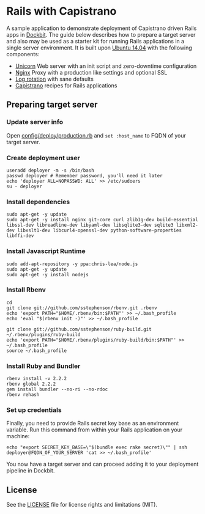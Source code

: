 # Rails with Capistrano

A sample application to demonstrate deployment of Capistrano driven Rails apps in [Dockbit](https://dockbit.com). The guide below describes how to prepare a target server and also may be used as a starter kit for running Rails applications in a single server environment. It is built upon [Ubuntu 14.04](http://releases.ubuntu.com/14.04/) with the following components:

* [Unicorn](http://unicorn.bogomips.org/) Web server with an init script and zero-downtime configuration
* [Nginx](http://nginx.org/) Proxy with a production like settings and optional SSL
* [Log rotation](http://www.linuxcommand.org/man_pages/logrotate8.html) with sane defaults
* [Capistrano](http://capistranorb.com/) recipes for Rails applications

## Preparing target server

### Update server info

Open [config/deploy/production.rb](./config/deploy/production.rb) and ```set :host_name``` to FQDN of your target server.

### Create deployment user

	useradd deployer -m -s /bin/bash
	passwd deployer # Remember password, you'll need it later
	echo 'deployer ALL=NOPASSWD: ALL' >> /etc/sudoers
	su - deployer

### Install dependencies

	sudo apt-get -y update
	sudo apt-get -y install nginx git-core curl zlib1g-dev build-essential libssl-dev libreadline-dev libyaml-dev libsqlite3-dev sqlite3 libxml2-dev libxslt1-dev libcurl4-openssl-dev python-software-properties libffi-dev

### Install Javascript Runtime

	sudo add-apt-repository -y ppa:chris-lea/node.js
	sudo apt-get -y update
	sudo apt-get -y install nodejs

### Install Rbenv

	cd
	git clone git://github.com/sstephenson/rbenv.git .rbenv
	echo 'export PATH="$HOME/.rbenv/bin:$PATH"' >> ~/.bash_profile
	echo 'eval "$(rbenv init -)"' >> ~/.bash_profile

	git clone git://github.com/sstephenson/ruby-build.git ~/.rbenv/plugins/ruby-build
	echo 'export PATH="$HOME/.rbenv/plugins/ruby-build/bin:$PATH"' >> ~/.bash_profile
	source ~/.bash_profile

### Install Ruby and Bundler

	rbenv install -v 2.2.2
	rbenv global 2.2.2
	gem install bundler --no-ri --no-rdoc
	rbenv rehash

### Set up credentials

Finally, you need to provide Rails secret key base as an environment variable. Run this command from within your Rails application on your machine:
	
	echo "export SECRET_KEY_BASE=\"$(bundle exec rake secret)\"" | ssh deployer@FQDN_OF_YOUR_SERVER 'cat >> ~/.bash_profile'

You now have a target server and can proceed adding it to your deployment pipeline in Dockbit.

## License

See the [LICENSE](LICENSE.md) file for license rights and limitations (MIT).
